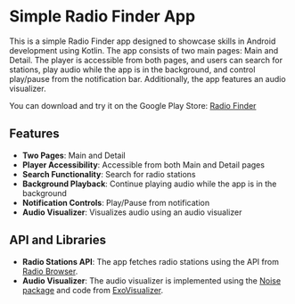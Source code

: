 # Simple Radio Finder App

This is a simple Radio Finder app designed to showcase skills in Android development using Kotlin. The app consists of two main pages: Main and Detail. The player is accessible from both pages, and users can search for stations, play audio while the app is in the background, and control play/pause from the notification bar. Additionally, the app features an audio visualizer.

You can download and try it on the Google Play Store: [Radio Finder](https://play.google.com/store/apps/details?id=app.codeitralf.radiofinder)

## Features

- **Two Pages**: Main and Detail
- **Player Accessibility**: Accessible from both Main and Detail pages
- **Search Functionality**: Search for radio stations
- **Background Playback**: Continue playing audio while the app is in the background
- **Notification Controls**: Play/Pause from notification
- **Audio Visualizer**: Visualizes audio using an audio visualizer

## API and Libraries

- **Radio Stations API**: The app fetches radio stations using the API from [Radio Browser](https://at1.api.radio-browser.info/).
- **Audio Visualizer**: The audio visualizer is implemented using the [Noise package](https://github.com/paramsen/noise) and code from [ExoVisualizer](https://github.com/dzolnai/ExoVisualizer).

